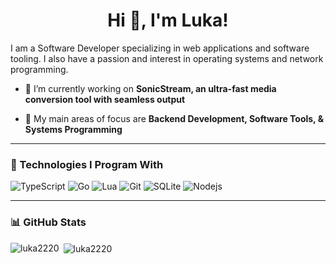 <h1 align="center">Hi 👋, I'm Luka!</h1>

<p>I am a Software Developer specializing in web applications and software tooling. I also have a passion and interest in operating systems and network programming.</p>

- 🔭 I’m currently working on **SonicStream, an ultra-fast media conversion tool with seamless output**

- 💬 My main areas of focus are **Backend Development, Software Tools, & Systems Programming**

---
### 👾 Technologies I Program With
<p>
<img alt="TypeScript" src="https://img.shields.io/badge/-TypeScript-007ACC?style=flat-square&logo=typescript&logoColor=white" />
<img alt="Go" src="https://img.shields.io/badge/-Go-E10098?style=flat-square&logo=go&logoColor=white">
<img alt="Lua" src="https://img.shields.io/badge/-Lua-0C0950?style=flat-square&logo=lua&logoColor=white">
<img alt="Git" src="https://img.shields.io/badge/-Git-F05032?style=flat-square&logo=git&logoColor=white" />
<img alt="SQLite" src="https://img.shields.io/badge/-SQLite-311C87?style=flat-square&logo=sqlite&logoColor=white">
<img alt="Nodejs" src="https://img.shields.io/badge/-Nodejs-13aa52?style=flat-square&logo=Node.js&logoColor=white" />
</p>

---
### 📊 GitHub Stats
<p><img align="left" src="https://github-readme-stats.vercel.app/api/top-langs?username=luka2220&show_icons=true&locale=en&theme=tokyonight&cache_seconds=3600" alt="luka2220" /></p>

<p>&nbsp;<img align="center" src="https://github-readme-stats.vercel.app/api?username=luka2220&show_icons=true&locale=en&theme=tokyonight&cache_seconds=3600" alt="luka2220" /></p>


